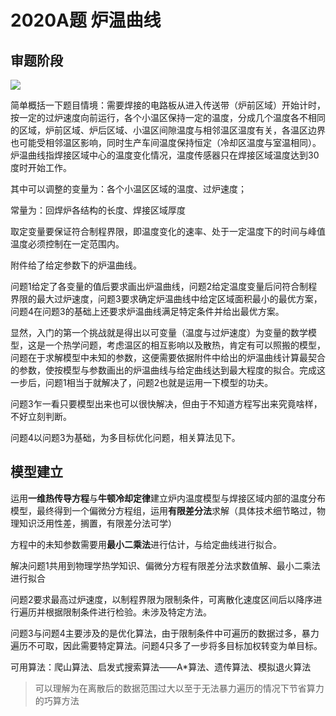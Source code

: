 # 2020A题 炉温曲线

## 审题阶段

![](C:\Users\86189\Documents\math-modeling\math-modeling\tyc\论文\2020A\回焊炉示意图.png)

简单概括一下题目情境：需要焊接的电路板从进入传送带（炉前区域）开始计时，按一定的过炉速度向前运行，各个小温区保持一定的温度，分成几个温度各不相同的区域，炉前区域、炉后区域、小温区间隙温度与相邻温区温度有关，各温区边界也可能受相邻温区影响，同时生产车间温度保持恒定（冷却区温度与室温相同）。炉温曲线指焊接区域中心的温度变化情况，温度传感器只在焊接区域温度达到30度时开始工作。

其中可以调整的变量为：各个小温区区域的温度、过炉速度；

常量为：回焊炉各结构的长度、焊接区域厚度

取定变量要保证符合制程界限，即温度变化的速率、处于一定温度下的时间与峰值温度必须控制在一定范围内。

附件给了给定参数下的炉温曲线。

问题1给定了各变量的值后要求画出炉温曲线，问题2给定温度变量后问符合制程界限的最大过炉速度，问题3要求确定炉温曲线中给定区域面积最小的最优方案，问题4在问题3的基础上还要求炉温曲线满足特定条件并给出最优方案。

显然，入门的第一个挑战就是得出以可变量（温度与过炉速度）为变量的数学模型，这是一个热学问题，考虑温区的相互影响以及散热，肯定有可以照搬的模型，问题在于求解模型中未知的参数，这便需要依据附件中给出的炉温曲线计算最契合的参数，使按模型与参数画出的炉温曲线与给定曲线达到最大程度的拟合。完成这一步后，问题1相当于就解决了，问题2也就是运用一下模型的功夫。

问题3乍一看只要模型出来也可以很快解决，但由于不知道方程写出来究竟啥样，不好立刻判断。

问题4以问题3为基础，为多目标优化问题，相关算法见下。

## 模型建立

运用**一维热传导方程**与**牛顿冷却定律**建立炉内温度模型与焊接区域内部的温度分布模型，最终得到一个偏微分方程组，运用**有限差分法**求解（具体技术细节略过，物理知识泛用性差，搁置，有限差分法可学）

方程中的未知参数需要用**最小二乘法**进行估计，与给定曲线进行拟合。

解决问题1共用到物理学热学知识、偏微分方程有限差分法求数值解、最小二乘法进行拟合

问题2要求最高过炉速度，以制程界限为限制条件，可离散化速度区间后以降序进行遍历并根据限制条件进行检验。未涉及特定方法。

问题3与问题4主要涉及的是优化算法，由于限制条件中可遍历的数据过多，暴力遍历不可取，因此需要特定算法。问题4只多了一步将多目标加权转变为单目标。

可用算法：爬山算法、启发式搜索算法——A*算法、遗传算法、模拟退火算法

> 可以理解为在离散后的数据范围过大以至于无法暴力遍历的情况下节省算力的巧算方法
